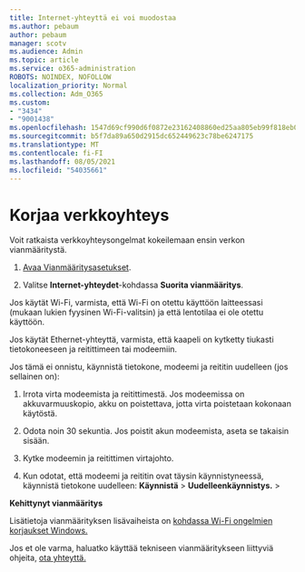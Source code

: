 ```yaml
---
title: Internet-yhteyttä ei voi muodostaa
ms.author: pebaum
author: pebaum
manager: scotv
ms.audience: Admin
ms.topic: article
ms.service: o365-administration
ROBOTS: NOINDEX, NOFOLLOW
localization_priority: Normal
ms.collection: Adm_O365
ms.custom:
- "3434"
- "9001438"
ms.openlocfilehash: 1547d69cf990d6f0872e23162408860ed25aa805eb99f818eb079d0f7e04ce35
ms.sourcegitcommit: b5f7da89a650d2915dc652449623c78be6247175
ms.translationtype: MT
ms.contentlocale: fi-FI
ms.lasthandoff: 08/05/2021
ms.locfileid: "54035661"
---
```

# <a name="fix-network-connection"></a>Korjaa verkkoyhteys

Voit ratkaista verkkoyhteysongelmat kokeilemaan ensin verkon vianmääritystä. 

1. [Avaa Vianmääritysasetukset](ms-settings:troubleshoot).

2. Valitse **Internet-yhteydet**-kohdassa **Suorita vianmääritys**.

Jos käytät Wi-Fi, varmista, että Wi-Fi on otettu käyttöön laitteessasi (mukaan lukien fyysinen Wi-Fi-valitsin) ja että lentotilaa ei ole otettu käyttöön.

Jos käytät Ethernet-yhteyttä, varmista, että kaapeli on kytketty tiukasti tietokoneeseen ja reitittimeen tai modeemiin.

Jos tämä ei onnistu, käynnistä tietokone, modeemi ja reititin uudelleen (jos sellainen on):

1. Irrota virta modeemista ja reitittimestä. Jos modeemissa on akkuvarmuuskopio, akku on poistettava, jotta virta poistetaan kokonaan käytöstä.

2. Odota noin 30 sekuntia. Jos poistit akun modeemista, aseta se takaisin sisään.

3. Kytke modeemin ja reitittimen virtajohto.

4. Kun odotat, että modeemi ja reititin ovat täysin käynnistyneessä, käynnistä tietokone uudelleen: **Käynnistä**  >  **Uudelleenkäynnistys.**  >  

**Kehittynyt vianmääritys**

Lisätietoja vianmäärityksen lisävaiheista on [kohdassa Wi-Fi ongelmien korjaukset Windows.](https://support.microsoft.com/help/10741?ocid=SMC10741%2F) 

Jos et ole varma, haluatko käyttää tekniseen vianmääritykseen liittyviä ohjeita, [ota yhteyttä.](https://support.microsoft.com/contactus)
